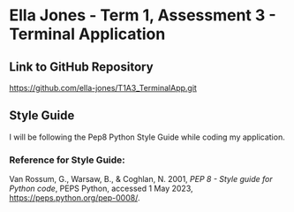 # Ella Jones - Term 1, Assessment 3 - Terminal Application

## Link to GitHub Repository
https://github.com/ella-jones/T1A3_TerminalApp.git

## Style Guide
I will be following the Pep8 Python Style Guide while coding my application. 

### Reference for Style Guide:
Van Rossum, G., Warsaw, B., & Coghlan, N. 2001, *PEP 8 - Style guide for Python code*, PEPS Python, accessed 1 May 2023, https://peps.python.org/pep-0008/. 
